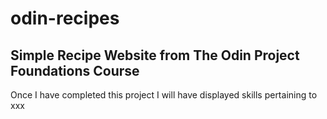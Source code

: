# odin-recipes
Simple Recipe Website from The Odin Project Foundations Course
--------------------------------------------------------------
Once I have completed this project I will have displayed skills pertaining to xxx